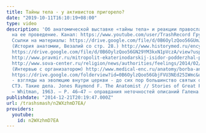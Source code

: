 ```yaml
---
title: Тайны тела - у активистов пригорело?
date: "2019-10-11T16:10:19+08:00"
type: video
description: 'Об анатомической выставке «тайны тела» и реакции православных активистов
  на ее проведение. Канал: https://www.youtube.com/user/TrashRecord Группа ВК: https://vk.com/trashsmash
  Ссылки на материалы: https://drive.google.com/file/d/0B6OylzQoo56GUmJpT1AxZF92Y28/view?usp=sharing
  (История анатомии, Везалий со стр. 28.) http://www.historymed.ru/encyclopedia/doctors/index.php?ELEMENT_ID=4874
  https://drive.google.com/file/d/0B6OylzQoo56GN29YM3kxN1pVczA/view?usp=sharing http://pravo.ru/news/view/105985/
  http://www.pravmir.ru/mitropolit-ekaterinodarskij-isidor-podderzhal-protesty-zhitelej-protiv-anatomicheskoj-vystavki/
  http://www.sova-center.ru/religion/news/authorities/feelings/2014/02/d28979/ http://www.kp.by/daily/26288.5/3166186/
  (Интервью с организатором) http://www.medical-enc.ru/anatomy/borba-anatomii-i-teologii.shtml
  https://drive.google.com/folderview?id=0B6OylzQoo56GbjFVU3NEd25IWmc&usp=sharing
  - взгляды на эволюцию внутри церкви - до сих пор большинство святых отцов не принимает
  СТЭ. Такие дела. Jones Raymond F. The Anatomist // Stories of Great Physicians.
  — Whitman, 1963. — P. 46–47 – оправдания неточностей описаний Галена.'
publishdate: "2014-12-21T20:19:47.000Z"
url: /trashsmash/n2WXzhmD7EA/
providers:
  youtube:
    id: n2WXzhmD7EA
---
```

